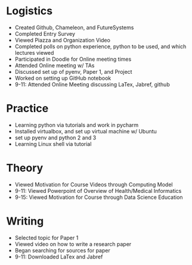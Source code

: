   
# Logistics
  
* Created Github, Chameleon, and FutureSystems
* Completed Entry Survey     
* Viewed Piazza and Organization Video
* Completed polls on python experience, python to be used, and which lectures viewed
* Participated in Doodle for Online meeting times
* Attended Online meeting w/ TAs
* Discussed set up of pyenv, Paper 1, and Project
* Worked on setting up GitHub notebook
* 9-11: Attended Online Meeting discussing LaTex, Jabref, github
  
# Practice

* Learning python via tutorials and work in pycharm
* Installed virtualbox, and set up virtual machine w/ Ubuntu
* set up pyenv and python 2 and 3
* Learning Linux shell via tutorial
  
# Theory

* Viewed Motivation for Course Videos through Computing Model
* 9-11: Viewed Powerpoint of Overview of Health/Medical Informatics
* 9-15: Viewed Motivation for Course through Data Science Education
  
# Writing
  
* Selected topic for Paper 1
* Viewed video on how to write a research paper
* Began searching for sources for paper
* 9-11: Downloaded LaTex and Jabref

  
